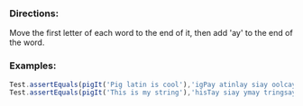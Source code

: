 ### Directions:

Move the first letter of each word to the end of it, then add 'ay' to the end of the word.

### Examples:

```javascript
Test.assertEquals(pigIt('Pig latin is cool'),'igPay atinlay siay oolcay');
Test.assertEquals(pigIt('This is my string'),'hisTay siay ymay tringsay');
```